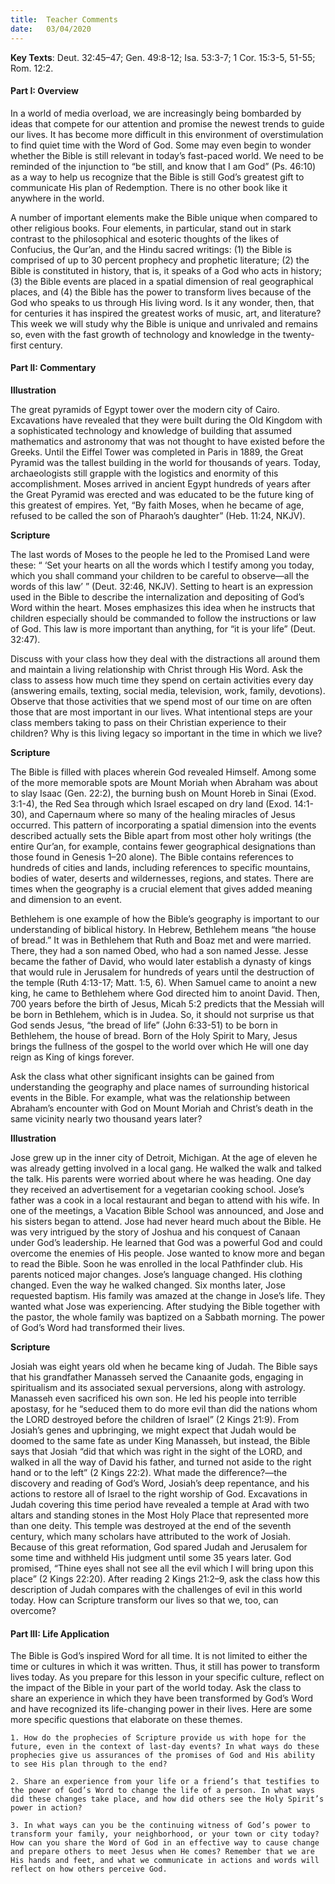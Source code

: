 ```yaml
---
title:  Teacher Comments
date:   03/04/2020
---
```


**Key Texts**: Deut. 32:45–47; Gen. 49:8-12; Isa. 53:3-7; 1 Cor. 15:3-5, 51-55; Rom. 12:2.

#### Part I: Overview

In a world of media overload, we are increasingly being bombarded by ideas that compete for our attention and promise the newest trends to guide our lives. It has become more difficult in this environment of overstimulation to find quiet time with the Word of God. Some may even begin to wonder whether the Bible is still relevant in today’s fast-paced world. We need to be reminded of the injunction to “be still, and know that I am God” (Ps. 46:10) as a way to help us recognize that the Bible is still God’s greatest gift to communicate His plan of Redemption. There is no other book like it anywhere in the world.

A number of important elements make the Bible unique when compared to other religious books. Four elements, in particular, stand out in stark contrast to the philosophical and esoteric thoughts of the likes of Confucius, the Qur’an, and the Hindu sacred writings: (1) the Bible is comprised of up to 30 percent prophecy and prophetic literature; (2) the Bible is constituted in history, that is, it speaks of a God who acts in history; (3) the Bible events are placed in a spatial dimension of real geographical places, and (4) the Bible has the power to transform lives because of the God who speaks to us through His living word. Is it any wonder, then, that for centuries it has inspired the greatest works of music, art, and literature? This week we will study why the Bible is unique and unrivaled and remains so, even with the fast growth of technology and knowledge in the twenty-first century.

#### Part II: Commentary

**Illustration**

The great pyramids of Egypt tower over the modern city of Cairo. Excavations have revealed that they were built during the Old Kingdom with a sophisticated technology and knowledge of building that assumed mathematics and astronomy that was not thought to have existed before the Greeks. Until the Eiffel Tower was completed in Paris in 1889, the Great Pyramid was the tallest building in the world for thousands of years. Today, archaeologists still grapple with the logistics and enormity of this accomplishment. Moses arrived in ancient Egypt hundreds of years after the Great Pyramid was erected and was educated to be the future king of this greatest of empires. Yet, “By faith Moses, when he became of age, refused to be called the son of Pharaoh’s daughter” (Heb. 11:24, NKJV).

**Scripture**

The last words of Moses to the people he led to the Promised Land were these: “ ‘Set your hearts on all the words which I testify among you today, which you shall command your children to be careful to observe—all the words of this law’ ” (Deut. 32:46, NKJV). Setting to heart is an expression used in the Bible to describe the internalization and depositing of God’s Word within the heart. Moses emphasizes this idea when he instructs that children especially should be commanded to follow the instructions or law of God. This law is more important than anything, for “it is your life” (Deut. 32:47).

Discuss with your class how they deal with the distractions all around them and maintain a living relationship with Christ through His Word. Ask the class to assess how much time they spend on certain activities every day (answering emails, texting, social media, television, work, family, devotions). Observe that those activities that we spend most of our time on are often those that are most important in our lives. What intentional steps are your class members taking to pass on their Christian experience to their children? Why is this living legacy so important in the time in which we live?

**Scripture**

The Bible is filled with places wherein God revealed Himself. Among some of the more memorable spots are Mount Moriah when Abraham was about to slay Isaac (Gen. 22:2), the burning bush on Mount Horeb in Sinai (Exod. 3:1-4), the Red Sea through which Israel escaped on dry land (Exod. 14:1-30), and Capernaum where so many of the healing miracles of Jesus occurred. This pattern of incorporating a spatial dimension into the events described actually sets the Bible apart from most other holy writings (the entire Qur’an, for example, contains fewer geographical designations than those found in Genesis 1–20 alone). The Bible contains references to hundreds of cities and lands, including references to specific mountains, bodies of water, deserts and wildernesses, regions, and states. There are times when the geography is a crucial element that gives added meaning and dimension to an event. 

Bethlehem is one example of how the Bible’s geography is important to our understanding of biblical history. In Hebrew, Bethlehem means “the house of bread.” It was in Bethlehem that Ruth and Boaz met and were married. There, they had a son named Obed, who had a son named Jesse. Jesse became the father of David, who would later establish a dynasty of kings that would rule in Jerusalem for hundreds of years until the destruction of the temple (Ruth 4:13-17; Matt. 1:5, 6). When Samuel came to anoint a new king, he came to Bethlehem where God directed him to anoint David. Then, 700 years before the birth of Jesus, Micah 5:2 predicts that the Messiah will be born in Bethlehem, which is in Judea. So, it should not surprise us that God sends Jesus, “the bread of life” (John 6:33-51) to be born in Bethlehem, the house of bread. Born of the Holy Spirit to Mary, Jesus brings the fullness of the gospel to the world over which He will one day reign as King of kings forever. 

Ask the class what other significant insights can be gained from understanding the geography and place names of surrounding historical events in the Bible. For example, what was the relationship between Abraham’s encounter with God on Mount Moriah and Christ’s death in the same vicinity nearly two thousand years later?

**Illustration**

Jose grew up in the inner city of Detroit, Michigan. At the age of eleven he was already getting involved in a local gang. He walked the walk and talked the talk. His parents were worried about where he was heading. One day they received an advertisement for a vegetarian cooking school. Jose’s father was a cook in a local restaurant and began to attend with his wife. In one of the meetings, a Vacation Bible School was announced, and Jose and his sisters began to attend. Jose had never heard much about the Bible. He was very intrigued by the story of Joshua and his conquest of Canaan under God’s leadership. He learned that God was a powerful God and could overcome the enemies of His people. Jose wanted to know more and began to read the Bible. Soon he was enrolled in the local Pathfinder club. His parents noticed major changes. Jose’s language changed. His clothing changed. Even the way he walked changed. Six months later, Jose requested baptism. His family was amazed at the change in Jose’s life. They wanted what Jose was experiencing. After studying the Bible together with the pastor, the whole family was baptized on a Sabbath morning. The power of God’s Word had transformed their lives. 

**Scripture**

Josiah was eight years old when he became king of Judah. The Bible says that his grandfather Manasseh served the Canaanite gods, engaging in spiritualism and its associated sexual perversions, along with astrology. Manasseh even sacrificed his own son. He led his people into terrible apostasy, for he “seduced them to do more evil than did the nations whom the LORD destroyed before the children of Israel” (2 Kings 21:9). From Josiah’s genes and upbringing, we might expect that Judah would be doomed to the same fate as under King Manasseh, but instead, the Bible says that Josiah “did that which was right in the sight of the LORD, and walked in all the way of David his father, and turned not aside to the right hand or to the left” (2 Kings 22:2). What made the difference?—the discovery and reading of God’s Word, Josiah’s deep repentance, and his actions to restore all of Israel to the right worship of God. Excavations in Judah covering this time period have revealed a temple at Arad with two altars and standing stones in the Most Holy Place that represented more than one deity. This temple was destroyed at the end of the seventh century, which many scholars have attributed to the work of Josiah. Because of this great reformation, God spared Judah and Jerusalem for some time and withheld His judgment until some 35 years later. God promised, “Thine eyes shall not see all the evil which I will bring upon this place” (2 Kings 22:20). After reading 2 Kings 21:2–9, ask the class how this description of Judah compares with the challenges of evil in this world today. How can Scripture transform our lives so that we, too, can overcome?

#### Part III: Life Application

The Bible is God’s inspired Word for all time. It is not limited to either the time or cultures in which it was written. Thus, it still has power to transform lives today. As you prepare for this lesson in your specific culture, reflect on the impact of the Bible in your part of the world today. Ask the class to share an experience in which they have been transformed by God’s Word and have recognized its life-changing power in their lives. Here are some more specific questions that elaborate on these themes.

`1.	How do the prophecies of Scripture provide us with hope for the future, even in the context of last-day events? In what ways do these prophecies give us assurances of the promises of God and His ability to see His plan through to the end?`

`2.	Share an experience from your life or a friend’s that testifies to the power of God’s Word to change the life of a person. In what ways did these changes take place, and how did others see the Holy Spirit’s power in action?`

`3.	In what ways can you be the continuing witness of God’s power to transform your family, your neighborhood, or your town or city today? How can you share the Word of God in an effective way to cause change and prepare others to meet Jesus when He comes? Remember that we are His hands and feet, and what we communicate in actions and words will reflect on how others perceive God.` 
